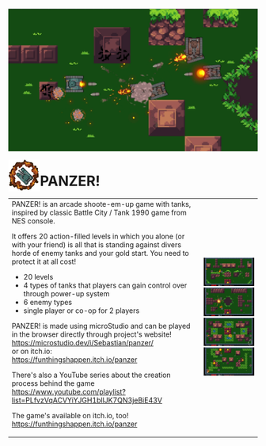 <p>
<img src="sprites/poster.png" />
</p>

<p>
<img align="left" src="doc/icon.png" />
<h1>PANZER!</h1>
</p>

<table>
<tr>
  <td>
PANZER! is an arcade shoote-em-up game with tanks, inspired by classic Battle City / Tank 1990 game from NES console.

It offers 20 action-filled levels in which you alone (or with your friend) is all that is standing against divers horde of enemy tanks and your gold start. You need to protect it at all cost!

- 20 levels
- 4 types of tanks that players can gain control over through power-up system
- 6 enemy types
- single player or co-op for 2 players

PANZER! is made using microStudio and can be played in the browser directly through project's website!  
https://microstudio.dev/i/Sebastian/panzer/  
or on itch.io:  
https://funthingshappen.itch.io/panzer  

There's also a YouTube series about the creation process behind the game  
https://www.youtube.com/playlist?list=PLfvzVqACVYiYJGH1bllJK7QN3jeBiE43V

The game's available on itch.io, too!  
https://funthingshappen.itch.io/panzer
  </td>
  <td>
<img src="doc/screen1.jpg" width="320" />
<img src="doc/screen2.jpg" width="320" />
<img src="doc/screen4.jpg" width="320" />
<img src="doc/screen5.jpg" width="320" />
  </td>
</tr>
</table>
